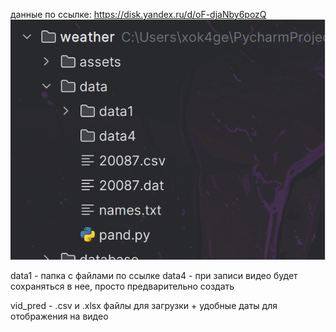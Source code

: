 данные по ссылке: https://disk.yandex.ru/d/oF-djaNby6pozQ
![img.png](img.png)

data1 - папка с файлами по ссылке
data4 - при записи видео будет сохраняться в нее, 
просто предварительно создать

vid_pred - .csv и .xlsx файлы для загрузки + удобные даты для отображения на видео
